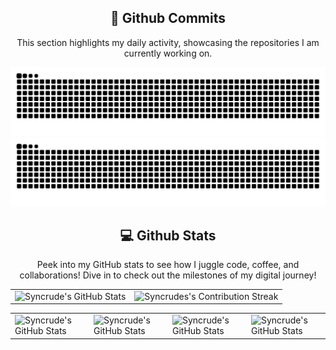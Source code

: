<!-- ## Hi there 👋 -->

<!--
**syncrude/syncrude** is a ✨ _special_ ✨ repository because its `README.md` (this file) appears on your GitHub profile.

Here are some ideas to get you started:

- 🔭 I’m currently working on ...
- 🌱 I’m currently learning ...
- 👯 I’m looking to collaborate on ...
- 🤔 I’m looking for help with ...
- 💬 Ask me about ...
- 📫 How to reach me: ...
- 😄 Pronouns: ...
- ⚡ Fun fact: ...
-->

<div align="center">
  <h2>🚀 Github Commits</h2>
    <p>This section highlights my daily activity, showcasing the repositories I am currently working on.</p>
  <img src="https://raw.githubusercontent.com/syncrude/syncrude/output/github-contribution-grid-snake-dark.svg#gh-dark-mode-only" alt="GitHub Contribution Grid Snake Animation Dark Mode"/>
  <img src="https://raw.githubusercontent.com/syncrude/syncrude/output/github-contribution-grid-snake.svg#gh-light-mode-only" alt="GitHub Contribution Grid Snake Animation Light Mode"/>
</div>
<div align="center">
  <h2 align="center" class="section-heading"> 💻 Github Stats</h2>
  <p>Peek into my GitHub stats to see how I juggle code, coffee, and collaborations! Dive in to check out the milestones of my digital journey!</p>
   <table align="center" width="100%" height="100%" >
      <tr>
         <td><img style="border: none;" src="https://github-profile-summary-cards.vercel.app/api/cards/profile-details?username=syncrude&theme=github_dark" alt="Syncrude's GitHub Stats"/></td>   
         <td><img style="border: none;" src="https://github-readme-streak-stats.herokuapp.com/?user=syncrude&theme=merko" alt="Syncrudes's Contribution Streak"/></td>
      </tr>
   </table>

   <table align="center" width="100%" height="100%" >
      <tr>
          <td><img style="border: none;" src="https://github-profile-summary-cards.vercel.app/api/cards/stats?username=syncrude&theme=github_dark" alt="Syncrude's GitHub Stats"/></td>
          <td><img style="border: none;" src="https://github-profile-summary-cards.vercel.app/api/cards/productive-time?username=syncrude&theme=github_dark&utcOffset=10" alt="Syncrude's GitHub Stats"/>
          <td><img style="border: none;" src="https://github-profile-summary-cards.vercel.app/api/cards/repos-per-language?username=syncrude&theme=github_dark" alt="Syncrude's GitHub Stats"/></td>
          <td><img style="border: none;" src="https://github-profile-summary-cards.vercel.app/api/cards/most-commit-language?username=syncrude&theme=github_dark" alt="Syncrude's GitHub Stats"/></td>
      </tr>
   </table>
</div>
